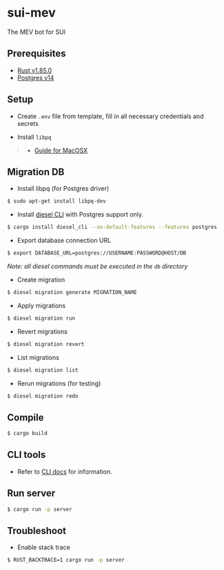 # sui-mev
The MEV bot for SUI

## Prerequisites

- [Rust v1.85.0](https://www.rust-lang.org/tools/install)
- [Postgres v14](https://hub.docker.com/_/postgres)

## Setup

- Create `.env` file from template, fill in all necessary credentials and secrets

- Install `libpq`

>   - [Guide for MacOSX](./libpq_mac.md)

## Migration DB

- Install libpq (for Postgres driver)

```sh
$ sudo apt-get install libpq-dev
```

- Install [diesel CLI](https://diesel.rs/guides/getting-started) with Postgres support only.

```sh
$ cargo install diesel_cli --no-default-features --features postgres
```

- Export database connection URL

```sh
$ export DATABASE_URL=postgres://USERNAME:PASSWORD@HOST/DB
```

*Note: all diesel commands must be executed in the `db` directory*

- Create migration 

```sh
$ diesel migration generate MIGRATION_NAME
```

- Apply migrations

```sh
$ diesel migration run
```

- Revert migrations

```sh
$ diesel migration revert
```

- List migrations

```sh
$ diesel migration list
```
 
- Rerun migrations (for testing)

```sh
$ diesel migration redo
```

## Compile

```sh
$ cargo build
```

## CLI tools

- Refer to [CLI docs](./cli/README.md) for information.

## Run server

```sh
$ cargo run -p server
```

## Troubleshoot

- Enable stack trace

```sh
$ RUST_BACKTRACE=1 cargo run -p server
```
